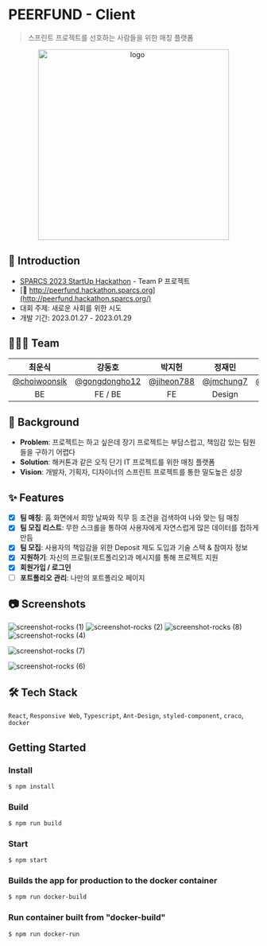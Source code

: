 # PEERFUND - Client

> 스프린트 프로젝트를 선호하는 사람들을 위한 매칭 플랫폼

<div align='center'>
<img width="384" alt="logo" src="https://user-images.githubusercontent.com/90181028/215300933-7ab203a4-70ce-4dda-805d-0df18141908b.png">
</div>

## 📢 Introduction

- [SPARCS 2023 StartUp Hackathon](https://hackathon.sparcs.org/) - Team P 프로젝트
- [🔗 http://peerfund.hackathon.sparcs.org](http://peerfund.hackathon.sparcs.org/)
- 대회 주제: 새로운 사회를 위한 시도
- 개발 기간: 2023.01.27 - 2023.01.29

## 👨🏻‍💻 Team

|                     최운식                     |                      강동호                      |                   박지헌                   |                  정재민                  |                    김유빈                    |
| :--------------------------------------------: | :----------------------------------------------: | :----------------------------------------: | :--------------------------------------: | :------------------------------------------: |
| [@choiwoonsik](https://github.com/choiwoonsik) | [@gongdongho12](https://github.com/gongdongho12) | [@jiheon788](https://github.com/jiheon788) | [@jmchung7](https://github.com/jmchung7) | [@ricksclone](https://github.com/ricksclone) |
|                       BE                       |                     FE / BE                      |                     FE                     |                  Design                  |                      PM                      |

## 🤔 Background

- **Problem**: 프로젝트는 하고 싶은데 장기 프로젝트는 부담스럽고, 책임감 있는 팀원들을 구하기 어렵다
- **Solution**: 해커톤과 같은 오직 단기 IT 프로젝트를 위한 매칭 플랫폼
- **Vision**: 개발자, 기획자, 디자이너의 스프린트 프로젝트를 통한 밀도높은 성장

## ✨ Features

- [x] **팀 매칭**: 홈 화면에서 희망 날짜와 직무 등 조건을 검색하여 나와 맞는 팀 매칭
- [x] **팀 모집 리스트**: 무한 스크롤을 통하여 사용자에게 자연스럽게 많은 데이터를 접하게 만듬
- [x] **팀 모집**: 사용자의 책임감을 위한 Deposit 제도 도입과 기술 스택 & 참여자 정보
- [x] **지원하기**: 자신의 프로필(포트폴리오)과 메시지를 통해 프로젝트 지원
- [x] **회원가입 / 로그인**
- [ ] **포트폴리오 관리**: 나만의 포트폴리오 페이지

## 📷 Screenshots

![screenshot-rocks (1)](https://user-images.githubusercontent.com/90181028/215301167-8e7aa0bb-5d0e-467f-8968-676a57f7aed0.png)
![screenshot-rocks (2)](https://user-images.githubusercontent.com/90181028/215301448-5e9e2ae0-d065-4c08-9900-6e1ad8a7311f.png)
![screenshot-rocks (8)](https://user-images.githubusercontent.com/90181028/215301691-f0576557-b387-49af-acc7-8380a0ae4752.png)
![screenshot-rocks (4)](https://user-images.githubusercontent.com/90181028/215301177-6c10482b-9a17-49c0-8f51-2347f28b369a.png)

![screenshot-rocks (7)](https://user-images.githubusercontent.com/90181028/215301663-577f3c21-e02f-4b1a-b37e-e10a2eb3229b.png)

![screenshot-rocks (6)](https://user-images.githubusercontent.com/90181028/215301634-aff276d5-c11f-41b7-bfe5-8470b631ef4f.png)

## 🛠 Tech Stack

`React`, `Responsive Web`, `Typescript`, `Ant-Design`, `styled-component`, `craco`, `docker`

## Getting Started

### Install

```bash
$ npm install
```

### Build

```bash
$ npm run build
```

### Start

```bash
$ npm start
```

### Builds the app for production to the docker container

```bash
$ npm run docker-build
```

### Run container built from "docker-build"

```bash
$ npm run docker-run
```
